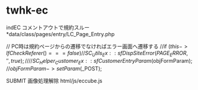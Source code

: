 # twhk-ec
indEC
コメントアウトで規約スルー
*data/class/pages/entry/LC_Page_Entry.php

// PC時は規約ページからの遷移でなければエラー画面へ遷移する
//if ($this->lfCheckReferer() === false) {
//    SC_Utils_Ex::sfDispSiteError(PAGE_ERROR, '', true);
//}
//SC_Helper_Customer_Ex::sfCustomerEntryParam($objFormParam);
//$objFormParam->setParam($_POST);

SUBMIT 画像処理解除
html/js/eccube.js

